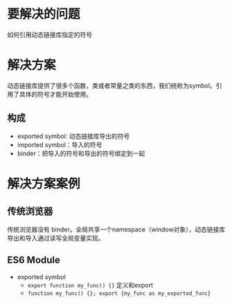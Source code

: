 # 要解决的问题

如何引用动态链接库指定的符号

# 解决方案

动态链接库提供了很多个函数，类或者常量之类的东西，我们统称为symbol。引用了具体的符号才能开始使用。

## 构成

* exported symbol: 动态链接库导出的符号
* imported symbol：导入的符号
* binder：把导入的符号和导出的符号绑定到一起

# 解决方案案例

## 传统浏览器

传统浏览器没有 binder。全局共享一个namespace（window对象），动态链接库导出和导入通过读写全局变量实现。

## ES6 Module

* exported symbol
  * `export function my_func() {}` 定义和export
  * `function my_func() {}; export {my_func as my_exported_func}`
